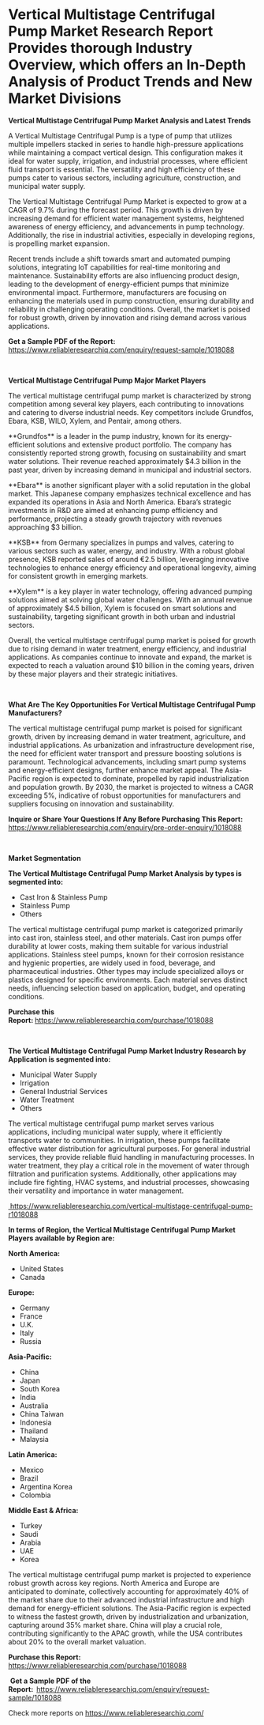 <p><h1>Vertical Multistage Centrifugal Pump Market Research Report Provides thorough Industry Overview, which offers an In-Depth Analysis of Product Trends and New Market Divisions</h1></p><p><strong>Vertical Multistage Centrifugal Pump Market Analysis and Latest Trends</strong></p>
<p><p>A Vertical Multistage Centrifugal Pump is a type of pump that utilizes multiple impellers stacked in series to handle high-pressure applications while maintaining a compact vertical design. This configuration makes it ideal for water supply, irrigation, and industrial processes, where efficient fluid transport is essential. The versatility and high efficiency of these pumps cater to various sectors, including agriculture, construction, and municipal water supply.</p><p>The Vertical Multistage Centrifugal Pump Market is expected to grow at a CAGR of 9.7% during the forecast period. This growth is driven by increasing demand for efficient water management systems, heightened awareness of energy efficiency, and advancements in pump technology. Additionally, the rise in industrial activities, especially in developing regions, is propelling market expansion. </p><p>Recent trends include a shift towards smart and automated pumping solutions, integrating IoT capabilities for real-time monitoring and maintenance. Sustainability efforts are also influencing product design, leading to the development of energy-efficient pumps that minimize environmental impact. Furthermore, manufacturers are focusing on enhancing the materials used in pump construction, ensuring durability and reliability in challenging operating conditions. Overall, the market is poised for robust growth, driven by innovation and rising demand across various applications.</p></p>
<p><strong>Get a Sample PDF of the Report:&nbsp;</strong> <a href="https://www.reliableresearchiq.com/enquiry/request-sample/1018088?utm_campaign=3171&utm_medium=2&utm_source=Github&utm_content=ia&utm_term=08042025&utm_id=vertical-multistage-centrifugal-pump">https://www.reliableresearchiq.com/enquiry/request-sample/1018088</a></p>
<p>&nbsp;</p>
<p><strong>Vertical Multistage Centrifugal Pump Major Market Players</strong></p>
<p><p>The vertical multistage centrifugal pump market is characterized by strong competition among several key players, each contributing to innovations and catering to diverse industrial needs. Key competitors include Grundfos, Ebara, KSB, WILO, Xylem, and Pentair, among others.</p><p>**Grundfos** is a leader in the pump industry, known for its energy-efficient solutions and extensive product portfolio. The company has consistently reported strong growth, focusing on sustainability and smart water solutions. Their revenue reached approximately $4.3 billion in the past year, driven by increasing demand in municipal and industrial sectors.</p><p>**Ebara** is another significant player with a solid reputation in the global market. This Japanese company emphasizes technical excellence and has expanded its operations in Asia and North America. Ebara’s strategic investments in R&D are aimed at enhancing pump efficiency and performance, projecting a steady growth trajectory with revenues approaching $3 billion.</p><p>**KSB** from Germany specializes in pumps and valves, catering to various sectors such as water, energy, and industry. With a robust global presence, KSB reported sales of around €2.5 billion, leveraging innovative technologies to enhance energy efficiency and operational longevity, aiming for consistent growth in emerging markets.</p><p>**Xylem** is a key player in water technology, offering advanced pumping solutions aimed at solving global water challenges. With an annual revenue of approximately $4.5 billion, Xylem is focused on smart solutions and sustainability, targeting significant growth in both urban and industrial sectors.</p><p>Overall, the vertical multistage centrifugal pump market is poised for growth due to rising demand in water treatment, energy efficiency, and industrial applications. As companies continue to innovate and expand, the market is expected to reach a valuation around $10 billion in the coming years, driven by these major players and their strategic initiatives.</p></p>
<p>&nbsp;</p>
<p><strong>What Are The Key Opportunities For Vertical Multistage Centrifugal Pump Manufacturers?</strong></p>
<p><p>The vertical multistage centrifugal pump market is poised for significant growth, driven by increasing demand in water treatment, agriculture, and industrial applications. As urbanization and infrastructure development rise, the need for efficient water transport and pressure boosting solutions is paramount. Technological advancements, including smart pump systems and energy-efficient designs, further enhance market appeal. The Asia-Pacific region is expected to dominate, propelled by rapid industrialization and population growth. By 2030, the market is projected to witness a CAGR exceeding 5%, indicative of robust opportunities for manufacturers and suppliers focusing on innovation and sustainability.</p></p>
<p><strong>Inquire or Share Your Questions If Any Before Purchasing This Report:</strong> <a href="https://www.reliableresearchiq.com/enquiry/pre-order-enquiry/1018088?utm_campaign=3171&utm_medium=2&utm_source=Github&utm_content=ia&utm_term=08042025&utm_id=vertical-multistage-centrifugal-pump">https://www.reliableresearchiq.com/enquiry/pre-order-enquiry/1018088</a></p>
<p>&nbsp;</p>
<p><strong>Market Segmentation</strong></p>
<p><strong>The Vertical Multistage Centrifugal Pump Market Analysis by types is segmented into:</strong></p>
<p><ul><li>Cast Iron & Stainless Pump</li><li>Stainless Pump</li><li>Others</li></ul></p>
<p><p>The vertical multistage centrifugal pump market is categorized primarily into cast iron, stainless steel, and other materials. Cast iron pumps offer durability at lower costs, making them suitable for various industrial applications. Stainless steel pumps, known for their corrosion resistance and hygienic properties, are widely used in food, beverage, and pharmaceutical industries. Other types may include specialized alloys or plastics designed for specific environments. Each material serves distinct needs, influencing selection based on application, budget, and operating conditions.</p></p>
<p><strong>Purchase this Report:&nbsp;</strong><a href="https://www.reliableresearchiq.com/purchase/1018088?utm_campaign=3171&utm_medium=2&utm_source=Github&utm_content=ia&utm_term=08042025&utm_id=vertical-multistage-centrifugal-pump">https://www.reliableresearchiq.com/purchase/1018088</a></p>
<p>&nbsp;</p>
<p><strong>The Vertical Multistage Centrifugal Pump Market Industry Research by Application is segmented into:</strong></p>
<p><ul><li>Municipal Water Supply</li><li>Irrigation</li><li>General Industrial Services</li><li>Water Treatment</li><li>Others</li></ul></p>
<p><p>The vertical multistage centrifugal pump market serves various applications, including municipal water supply, where it efficiently transports water to communities. In irrigation, these pumps facilitate effective water distribution for agricultural purposes. For general industrial services, they provide reliable fluid handling in manufacturing processes. In water treatment, they play a critical role in the movement of water through filtration and purification systems. Additionally, other applications may include fire fighting, HVAC systems, and industrial processes, showcasing their versatility and importance in water management.</p></p>
<p><a href="https://www.reliableresearchiq.com/vertical-multistage-centrifugal-pump-r1018088?utm_campaign=3171&utm_medium=2&utm_source=Github&utm_content=ia&utm_term=08042025&utm_id=vertical-multistage-centrifugal-pump">&nbsp;https://www.reliableresearchiq.com/vertical-multistage-centrifugal-pump-r1018088</a></p>
<p><strong>In terms of Region, the Vertical Multistage Centrifugal Pump Market Players available by Region are:</strong></p>
<p>
    <p> <strong> North America: </strong>
        <ul>
            <li>United States</li>
            <li>Canada</li>
        </ul>
        </p> 
    <p> <strong> Europe: </strong>
        <ul>
            <li>Germany</li>
            <li>France</li>
            <li>U.K.</li>
            <li>Italy</li>
            <li>Russia</li>
        </ul>
        </p> 
    <p> <strong> Asia-Pacific: </strong>
        <ul>
            <li>China</li>
            <li>Japan</li>
            <li>South Korea</li>
            <li>India</li>
            <li>Australia</li>
            <li>China Taiwan</li>
            <li>Indonesia</li>
            <li>Thailand</li>
            <li>Malaysia</li>
        </ul>
        </p> 
    <p> <strong> Latin America: </strong>
        <ul>
            <li>Mexico</li>
            <li>Brazil</li>
            <li>Argentina Korea</li>
            <li>Colombia</li>
        </ul>
        </p> 
    <p> <strong> Middle East & Africa: </strong>
        <ul>
            <li>Turkey</li>
            <li>Saudi</li>
            <li>Arabia</li>
            <li>UAE</li>
            <li>Korea</li>
        </ul>
    </p>
    </p>
<p><p>The vertical multistage centrifugal pump market is projected to experience robust growth across key regions. North America and Europe are anticipated to dominate, collectively accounting for approximately 40% of the market share due to their advanced industrial infrastructure and high demand for energy-efficient solutions. The Asia-Pacific region is expected to witness the fastest growth, driven by industrialization and urbanization, capturing around 35% market share. China will play a crucial role, contributing significantly to the APAC growth, while the USA contributes about 20% to the overall market valuation.</p></p>
<p><strong>Purchase this Report: </strong><a href="https://www.reliableresearchiq.com/purchase/1018088?utm_campaign=3171&utm_medium=2&utm_source=Github&utm_content=ia&utm_term=08042025&utm_id=vertical-multistage-centrifugal-pump">https://www.reliableresearchiq.com/purchase/1018088</a></p>
<p>&nbsp;<strong>Get a Sample PDF of the Report:&nbsp;&nbsp;</strong><a href="https://www.reliableresearchiq.com/enquiry/request-sample/1018088?utm_campaign=3171&utm_medium=2&utm_source=Github&utm_content=ia&utm_term=08042025&utm_id=vertical-multistage-centrifugal-pump">https://www.reliableresearchiq.com/enquiry/request-sample/1018088</a></p>
<p><strong></strong></p>
<p>Check more reports on <a href="https://www.reliableresearchiq.com/?utm_campaign=3171&utm_medium=2&utm_source=Github&utm_content=ia&utm_term=08042025&utm_id=vertical-multistage-centrifugal-pump">https://www.reliableresearchiq.com/</a></p>